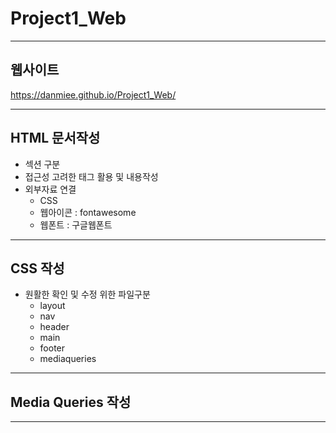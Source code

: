 # Project1_Web

<hr/>

## 웹사이트
https://danmiee.github.io/Project1_Web/

<hr/>

## HTML 문서작성
* 섹션 구분
* 접근성 고려한 태그 활용 및 내용작성
* 외부자료 연결
  + CSS
  + 웹아이콘 : fontawesome
  + 웹폰트 : 구글웹폰트

<hr/>

## CSS 작성
* 원활한 확인 및 수정 위한 파일구분
  + layout
  + nav
  + header
  + main
  + footer
  + mediaqueries

<hr/>

## Media Queries 작성

<hr/>
